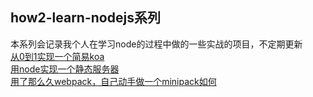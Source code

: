 ## how2-learn-nodejs系列
本系列会记录我个人在学习node的过程中做的一些实战的项目，不定期更新  
[从0到1实现一个简易koa](https://github.com/coderzzp/how2-learn-nodejs/tree/master/koa-come-true)  
[用node实现一个静态服务器](https://github.com/coderzzp/how2-learn-nodejs/tree/master/node-static-server)  
[用了那么久webpack，自己动手做一个minipack如何](https://github.com/coderzzp/how2-learn-nodejs/tree/master/webpack-come-true)
